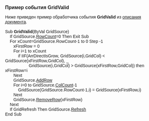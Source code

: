 ﻿<html>
<head>
<title>GridValid</title>
</head>

<body>

<p><font size="3" face="Arial"><strong>Пример события GridValid</strong></font></p>

<p><font face="Arial">Ниже приведен пример обработчика события <strong>
GridValid</strong> из <a
href="../Defs/doc.html">описания документа</a>.<br>
<br>
Sub <strong>GridValid</strong>(ByVal GridSource)<br>
&nbsp;&nbsp;&nbsp; If GridSource.<a href="../Functions/ASDOC/AsGrid/RowCount.html">RowCount</a>=0 
Then Exit Sub<br>
&nbsp;&nbsp;&nbsp; For xCount=GridSource.RowCount-1 to 0 Step -1<br>
&nbsp;&nbsp;&nbsp;&nbsp;&nbsp;&nbsp; xFirstRow = 0<br>
&nbsp;&nbsp;&nbsp;&nbsp;&nbsp;&nbsp; For i=1 to xCount<br>
&nbsp;&nbsp;&nbsp;&nbsp;&nbsp;&nbsp;&nbsp;&nbsp;&nbsp;&nbsp; if 
IIF(ArrDirectIsGrow, GridSource(i,GridCol) &lt; GridSource(xFirstRow,GridCol), _<br>
&nbsp;&nbsp;&nbsp;&nbsp;&nbsp;&nbsp;&nbsp;&nbsp;&nbsp;&nbsp;&nbsp;&nbsp;&nbsp;&nbsp;&nbsp;&nbsp;&nbsp;&nbsp;&nbsp; 
GridSource(i,GridCol) &gt; GridSource(xFirstRow,GridCol)) then xFirstRow=i<br>
&nbsp;&nbsp;&nbsp;&nbsp;&nbsp;&nbsp; Next<br>
&nbsp;&nbsp;&nbsp;&nbsp;&nbsp;&nbsp; GridSource.<a
href="../Functions/ASDOC/AsGrid/AddRow.html">AddRow</a><br>
&nbsp;&nbsp;&nbsp;&nbsp;&nbsp;&nbsp; For i=0 to GridSource.<a
href="../Functions/ASDOC/AsGrid/ColCount.html">ColCount</a>-1<br>
&nbsp;&nbsp;&nbsp;&nbsp;&nbsp;&nbsp;&nbsp;&nbsp;&nbsp;&nbsp; 
GridSource(GridSource.RowCount-1,i) = GridSource(xFirstRow,i)<br>
&nbsp;&nbsp;&nbsp;&nbsp;&nbsp;&nbsp; Next<br>
&nbsp;&nbsp;&nbsp;&nbsp;&nbsp;&nbsp; GridSource.<a
href="../Functions/ASDOC/AsGrid/RemoveRow.html">RemoveRow</a>(xFirstRow)<br>
&nbsp;&nbsp;&nbsp; Next<br>
&nbsp;&nbsp;&nbsp; If GridRefresh Then GridSource.<a
href="../Functions/ASDOC/AsGrid/Refresh.html">Refresh</a><br>
End Sub<br>
</font></p>
</body>
</html>
